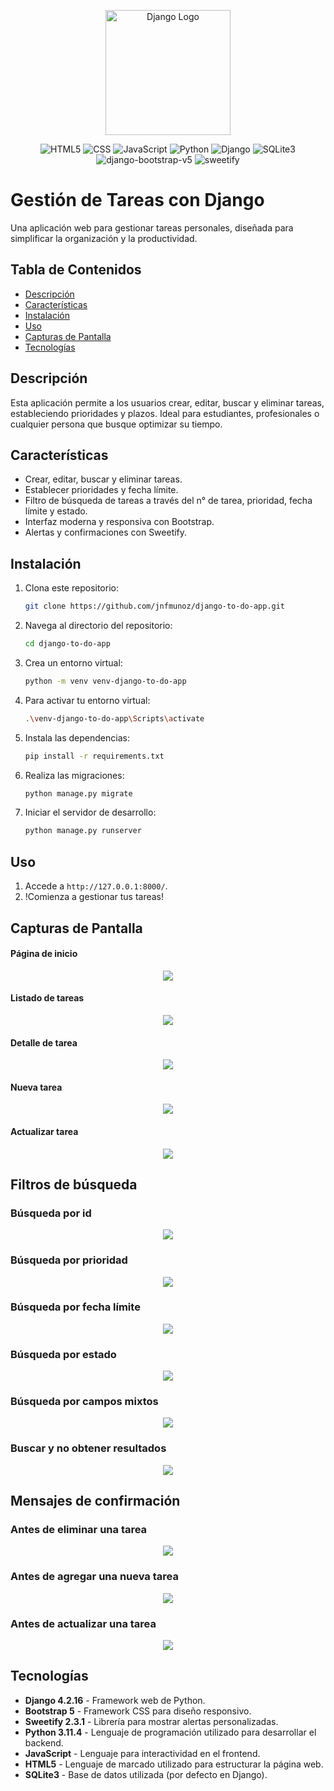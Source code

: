 <p align="center">
  <img src="screenshots/django-logo.png" alt="Django Logo" width="200">
</p>

<div align="center">
		
![HTML5](https://img.shields.io/badge/HTML5-E34F26?style=flat&logo=html5&logoColor=white) ![CSS](https://img.shields.io/badge/CSS-3-blue) ![JavaScript](https://img.shields.io/badge/JavaScript-ES6-yellow) ![Python](https://img.shields.io/badge/Python-3.11.4-blue) ![Django](https://img.shields.io/badge/Django-4.2.16-green) ![SQLite3](https://img.shields.io/badge/SQLite-3.39-blue) ![django-bootstrap-v5](https://img.shields.io/badge/django--bootstrap--v5-1.0.11-blueviolet) ![sweetify](https://img.shields.io/badge/sweetify-2.3.1-yellow)   
 
</div> 

# Gestión de Tareas con Django
Una aplicación web para gestionar tareas personales, diseñada para simplificar la organización y la productividad.
## Tabla de Contenidos
- [Descripción](#descripción)
- [Características](#características)
- [Instalación](#instalación)
- [Uso](#uso)
- [Capturas de Pantalla](#capturas-de-pantalla)
- [Tecnologías](#tecnologías)

## Descripción
Esta aplicación permite a los usuarios crear, editar, buscar y eliminar tareas, estableciendo prioridades y plazos. Ideal para estudiantes, profesionales o cualquier persona que busque optimizar su tiempo.

## Características
- Crear, editar, buscar y eliminar tareas.
- Establecer prioridades y fecha límite.
- Filtro de búsqueda de tareas a través del n° de tarea, prioridad, fecha límite y estado.
- Interfaz moderna y responsiva con Bootstrap.
- Alertas y confirmaciones con Sweetify.

## Instalación
1. Clona este repositorio:
	``` bash
	git clone https://github.com/jnfmunoz/django-to-do-app.git
 	```

2. Navega al directorio del repositorio:
	``` bash
   	cd django-to-do-app
	```     
3. Crea un entorno virtual:
	``` bash
	python -m venv venv-django-to-do-app
 	```    
4. Para activar tu entorno virtual:
	``` bash
	.\venv-django-to-do-app\Scripts\activate
	```	
5. Instala las dependencias:
	``` bash
	pip install -r requirements.txt
	```
6. Realiza las migraciones:
	``` bash
   	python manage.py migrate
	```
7. Iniciar el servidor de desarrollo:
	``` bash
	python manage.py runserver
	```
## Uso
1. Accede a `http://127.0.0.1:8000/`.
2. !Comienza a gestionar tus tareas!

## Capturas de Pantalla

#### Página de inicio
<p align="center">
  <img src="screenshots\index.PNG">
</p>

#### Listado de tareas
<p align="center">
  <img src="screenshots\task-list.PNG">
</p>

#### Detalle de tarea
<p align="center">
  <img src="screenshots\task-detail.PNG">
</p>

#### Nueva tarea
<p align="center">
  <img src="screenshots\new-task.PNG">
</p>

#### Actualizar tarea
<p align="center">
  <img src="screenshots\update-task.PNG">
</p>

## Filtros de búsqueda

### Búsqueda por id
<p align="center">
  <img src="screenshots\search-task-by-id.PNG">
</p>

### Búsqueda por prioridad
<p align="center">
  <img src="screenshots\search-task-by-priority.PNG">
</p>

### Búsqueda por fecha límite
<p align="center">
  <img src="screenshots\search-task-by-deadline.PNG">
</p>

### Búsqueda por estado
<p align="center">
  <img src="screenshots\search-task-by-status.PNG">
</p>

### Búsqueda por campos mixtos
<p align="center">
  <img src="screenshots\search-task-mixed.PNG">
</p>

### Buscar y no obtener resultados
<p align="center">
  <img src="screenshots\search-task-no-results.PNG">
</p>

## Mensajes de confirmación
### Antes de eliminar una tarea
<p align="center">
  <img src="screenshots\delete-task-confirm-message.PNG">
</p>

### Antes de agregar una nueva tarea
<p align="center">
  <img src="screenshots\new-task-confirm-message.PNG">
</p>

### Antes de actualizar una tarea
<p align="center">
  <img src="screenshots\update-task-confirm-message.PNG">
</p>

## Tecnologías
- **Django 4.2.16** - Framework web de Python.
- **Bootstrap 5** - Framework CSS para diseño responsivo.
- **Sweetify 2.3.1** - Librería para mostrar alertas personalizadas.
- **Python 3.11.4** - Lenguaje de programación utilizado para desarrollar el backend.
- **JavaScript** - Lenguaje para interactividad en el frontend.
- **HTML5** - Lenguaje de marcado utilizado para estructurar la página web.
- **SQLite3** - Base de datos utilizada (por defecto en Django).
